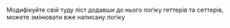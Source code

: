 Модифікуйте свій туду ліст додавши до нього логіку геттерів та сеттерів, можете змінювати вже написану логіку

